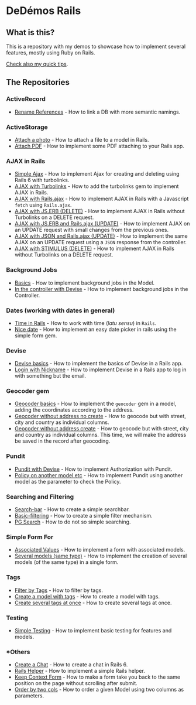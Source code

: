 # DeDémos Rails

## What is this?
This is a repository with my demos to showcase how to implement several features, mostly using Ruby on Rails.

[Check also my quick tips](https://github.com/andrerferrer/quickTips).

## The Repositories

### ActiveRecord
- [Rename References](https://github.com/andrerferrer/rename-references-demo#demo) - How to link a DB with more semantic namings.

### ActiveStorage
- [Attach a photo](https://github.com/andrerferrer/basic-photo-demo) - How to attach a file to a model in Rails.
- [Attach PDF](https://github.com/andrerferrer/attach-pdf-demo) - How to implement some PDF attaching to your Rails app.

### AJAX in Rails
- [Simple Ajax](https://github.com/andrerferrer/ajax-rails-6-demo) - How to implement Ajax for creating and deleting using Rails 6 with turbolinks.
- [AJAX with Turbolinks](https://github.com/andrerferrer/turbolinks-ajax-demo#goal) - How to add the turbolinks gem to implement AJAX in Rails.
- [AJAX with Rails.ajax](https://github.com/andrerferrer/rails-ajax-demo#goal) - How to implement AJAX in Rails with a Javascript `fetch` using `Rails.ajax`.
- [AJAX with JS.ERB (DELETE)](https://github.com/andrerferrer/respond-to-ajax-demo#goal) - How to implement AJAX in Rails without Turbolinks on a DELETE request.
- [AJAX with JS.ERB and Rails.ajax (UPDATE)](https://github.com/andrerferrer/rails-js-erb-demo#goal) - How to implement AJAX on an UPDATE request with small changes from the previous ones.
- [AJAX with JSON and Rails.ajax (UPDATE)](https://github.com/andrerferrer/rails-json-erb-demo#goal) - How to implement the same AJAX on an UPDATE request using a `JSON` response from the controller.
- [AJAX with STIMULUS (DELETE)](https://github.com/andrerferrer/ajax-with-stimulus-delete-demo#goal) - How to implement AJAX in Rails without Turbolinks on a DELETE request.

### Background Jobs
- [Basics](https://github.com/andrerferrer/background-jobs-demo) - How to implement background jobs in the Model.
- [In the controller with Devise](https://github.com/andrerferrer/background-jobs-devise-demo) - How to implement background jobs in the Controller.

### Dates (working with dates in general)
- [Time in Rails](https://github.com/andrerferrer/time-in-rails#goal) - How to work with time (_latu sensu_) in `Rails`.
- [Nice date](https://github.com/andrerferrer/nice-date-demo#goal) - How to implement an easy date picker in rails using the simple form gem.

### Devise
- [Devise basics](https://github.com/andrerferrer/devise-demo) - How to implement the basics of Devise in a Rails app.
- [Login with Nickname](https://github.com/andrerferrer/username-not-email-devise-demo) - How to implement Devise in a Rails app to log in with something but the email.

### Geocoder gem
- [Geocoder basics](https://github.com/andrerferrer/geocoder-gem#goal) - How to implement the `geocoder` gem in a model, adding the coordinates according to the address.
- [Geocoder without address no create](https://github.com/andrerferrer/geocoder-without-address-no-create#goal) - How to geocode but with street, city and country as individual columns.
- [Geocoder without address create](https://github.com/andrerferrer/geocoder-without-address-create#goal) - How to geocode but with street, city and country as individual columns. This time, we will make the address be saved in the record after geocoding.

### Pundit
- [Pundit with Devise](https://github.com/andrerferrer/pundit-demo) - How to implement Authorization with Pundit.
- [Policy on another model etc](https://github.com/andrerferrer/pundit-outsourcing-demo) - How to implement Pundit using another model as the parameter to check the Policy.

### Searching and Filtering
- [Search-bar](https://github.com/andrerferrer/search-bar-demo) - How to create a simple searchbar.
- [Basic-filtering](https://github.com/andrerferrer/basic-filter-demo#goal) - How to create a simple filter mechanism.
- [PG Search](https://github.com/andrerferrer/pg-search-demo#goal) - How to do not so simple searching.

### Simple Form For
- [Associated Values](https://github.com/andrerferrer/nested-simple-form-demo) - How to implement a form with associated models.
- [Several models (same type)](https://github.com/andrerferrer/dynamic-form-demo#goal) - How to implement the creation of several models (of the same type) in a single form.

### Tags
- [Filter by Tags](https://github.com/andrerferrer/filter-by-tags-demo) - How to filter by tags.
- [Create a model with tags](https://github.com/andrerferrer/model-with-tags-demo#goal) - How to create a model with tags.
- [Create several tags at once](https://github.com/andrerferrer/create-multiple-tags-demo#goal) - How to create several tags at once.

### Testing
- [Simple Testing](https://github.com/andrerferrer/basic-testing-demo/#demo) - How to implement basic testing for features and models.

### *Others
- [Create a Chat](https://github.com/andrerferrer/chat-demo) - How to create a chat in Rails 6.
- [Rails Helper](https://github.com/andrerferrer/rails-helper-demo) - How to implement a simple Rails helper.
- [Keep Context Form](https://github.com/andrerferrer/keep-context-form-demo#goal) - How to make a form take you back to the same position on the page without scrolling after submit.
- [Order by two cols](https://github.com/andrerferrer/order-by-two-attributes-demo#goal) - How to order a given Model using two columns as parameters.
